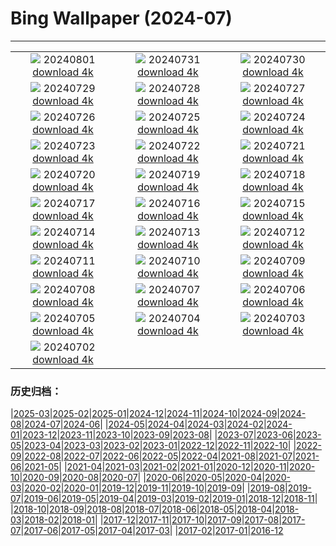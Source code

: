 # Bing Wallpaper (2024-07)
**************
| | | |
|:-:|:-:|:-:|
| ![](https://www.bing.com/th?id=OHR.HoodoosBryce_EN-US6434628044_1920x1080.jpg) 20240801 [download 4k](https://www.bing.com/th?id=OHR.HoodoosBryce_EN-US6434628044_UHD.jpg) | ![](https://www.bing.com/th?id=OHR.GimignanoTuscany_EN-US6339668180_1920x1080.jpg) 20240731 [download 4k](https://www.bing.com/th?id=OHR.GimignanoTuscany_EN-US6339668180_UHD.jpg) | ![](https://www.bing.com/th?id=OHR.CorbettTigers_EN-US6183924498_1920x1080.jpg) 20240730 [download 4k](https://www.bing.com/th?id=OHR.CorbettTigers_EN-US6183924498_UHD.jpg) |
| ![](https://www.bing.com/th?id=OHR.BeachHutsSweden_EN-US6029381108_1920x1080.jpg) 20240729 [download 4k](https://www.bing.com/th?id=OHR.BeachHutsSweden_EN-US6029381108_UHD.jpg) | ![](https://www.bing.com/th?id=OHR.RhinelandVineyards_EN-US5864380431_1920x1080.jpg) 20240728 [download 4k](https://www.bing.com/th?id=OHR.RhinelandVineyards_EN-US5864380431_UHD.jpg) | ![](https://www.bing.com/th?id=OHR.PontNeuf_EN-US5735328254_1920x1080.jpg) 20240727 [download 4k](https://www.bing.com/th?id=OHR.PontNeuf_EN-US5735328254_UHD.jpg) |
| ![](https://www.bing.com/th?id=OHR.SmokyMountainTrail_EN-US9730767535_1920x1080.jpg) 20240726 [download 4k](https://www.bing.com/th?id=OHR.SmokyMountainTrail_EN-US9730767535_UHD.jpg) | ![](https://www.bing.com/th?id=OHR.SheepCousins_EN-US9566915151_1920x1080.jpg) 20240725 [download 4k](https://www.bing.com/th?id=OHR.SheepCousins_EN-US9566915151_UHD.jpg) | ![](https://www.bing.com/th?id=OHR.MethoniCastle_EN-US9447007951_1920x1080.jpg) 20240724 [download 4k](https://www.bing.com/th?id=OHR.MethoniCastle_EN-US9447007951_UHD.jpg) |
| ![](https://www.bing.com/th?id=OHR.HammockCamping_EN-US9298465355_1920x1080.jpg) 20240723 [download 4k](https://www.bing.com/th?id=OHR.HammockCamping_EN-US9298465355_UHD.jpg) | ![](https://www.bing.com/th?id=OHR.ZanzibarBoats_EN-US9009404410_1920x1080.jpg) 20240722 [download 4k](https://www.bing.com/th?id=OHR.ZanzibarBoats_EN-US9009404410_UHD.jpg) | ![](https://www.bing.com/th?id=OHR.MineralMoon_EN-US8936600169_1920x1080.jpg) 20240721 [download 4k](https://www.bing.com/th?id=OHR.MineralMoon_EN-US8936600169_UHD.jpg) |
| ![](https://www.bing.com/th?id=OHR.YoungJaguar_EN-US8866928893_1920x1080.jpg) 20240720 [download 4k](https://www.bing.com/th?id=OHR.YoungJaguar_EN-US8866928893_UHD.jpg) | ![](https://www.bing.com/th?id=OHR.MayotteCoral_EN-US4102346691_1920x1080.jpg) 20240719 [download 4k](https://www.bing.com/th?id=OHR.MayotteCoral_EN-US4102346691_UHD.jpg) | ![](https://www.bing.com/th?id=OHR.MedievalRothenburg_EN-US8575765997_1920x1080.jpg) 20240718 [download 4k](https://www.bing.com/th?id=OHR.MedievalRothenburg_EN-US8575765997_UHD.jpg) |
| ![](https://www.bing.com/th?id=OHR.AncientOrkney_EN-US8469766447_1920x1080.jpg) 20240717 [download 4k](https://www.bing.com/th?id=OHR.AncientOrkney_EN-US8469766447_UHD.jpg) | ![](https://www.bing.com/th?id=OHR.TateishiPark_EN-US8384642632_1920x1080.jpg) 20240716 [download 4k](https://www.bing.com/th?id=OHR.TateishiPark_EN-US8384642632_UHD.jpg) | ![](https://www.bing.com/th?id=OHR.LaGeriaLanzarote_EN-US4849523931_1920x1080.jpg) 20240715 [download 4k](https://www.bing.com/th?id=OHR.LaGeriaLanzarote_EN-US4849523931_UHD.jpg) |
| ![](https://www.bing.com/th?id=OHR.CappadociaRocks_EN-US8162611189_1920x1080.jpg) 20240714 [download 4k](https://www.bing.com/th?id=OHR.CappadociaRocks_EN-US8162611189_UHD.jpg) | ![](https://www.bing.com/th?id=OHR.RainierWildflowers_EN-US8010104719_1920x1080.jpg) 20240713 [download 4k](https://www.bing.com/th?id=OHR.RainierWildflowers_EN-US8010104719_UHD.jpg) | ![](https://www.bing.com/th?id=OHR.GangiSicily_EN-US5325083744_1920x1080.jpg) 20240712 [download 4k](https://www.bing.com/th?id=OHR.GangiSicily_EN-US5325083744_UHD.jpg) |
| ![](https://www.bing.com/th?id=OHR.CollaredAracari_EN-US4924599176_1920x1080.jpg) 20240711 [download 4k](https://www.bing.com/th?id=OHR.CollaredAracari_EN-US4924599176_UHD.jpg) | ![](https://www.bing.com/th?id=OHR.TalampayaNP_EN-US4761770918_1920x1080.jpg) 20240710 [download 4k](https://www.bing.com/th?id=OHR.TalampayaNP_EN-US4761770918_UHD.jpg) | ![](https://www.bing.com/th?id=OHR.NorwayBlueberries_EN-US4598733420_1920x1080.jpg) 20240709 [download 4k](https://www.bing.com/th?id=OHR.NorwayBlueberries_EN-US4598733420_UHD.jpg) |
| ![](https://www.bing.com/th?id=OHR.YenBaiTerraces_EN-US4542290370_1920x1080.jpg) 20240708 [download 4k](https://www.bing.com/th?id=OHR.YenBaiTerraces_EN-US4542290370_UHD.jpg) | ![](https://www.bing.com/th?id=OHR.ConwyRiver_EN-US4472231451_1920x1080.jpg) 20240707 [download 4k](https://www.bing.com/th?id=OHR.ConwyRiver_EN-US4472231451_UHD.jpg) | ![](https://www.bing.com/th?id=OHR.NoahBeach_EN-US4383778312_1920x1080.jpg) 20240706 [download 4k](https://www.bing.com/th?id=OHR.NoahBeach_EN-US4383778312_UHD.jpg) |
| ![](https://www.bing.com/th?id=OHR.HudsonFireworks_EN-US4304057228_1920x1080.jpg) 20240705 [download 4k](https://www.bing.com/th?id=OHR.HudsonFireworks_EN-US4304057228_UHD.jpg) | ![](https://www.bing.com/th?id=OHR.MeerkatManor_EN-US4231814766_1920x1080.jpg) 20240704 [download 4k](https://www.bing.com/th?id=OHR.MeerkatManor_EN-US4231814766_UHD.jpg) | ![](https://www.bing.com/th?id=OHR.ItalicaRuins_EN-US4110786318_1920x1080.jpg) 20240703 [download 4k](https://www.bing.com/th?id=OHR.ItalicaRuins_EN-US4110786318_UHD.jpg) |
| ![](https://www.bing.com/th?id=OHR.FisgardLighthouse_EN-US3880792118_1920x1080.jpg) 20240702 [download 4k](https://www.bing.com/th?id=OHR.FisgardLighthouse_EN-US3880792118_UHD.jpg) |  |  |

### 历史归档：

|[2025-03](/../2025-03/2025-03.md)|[2025-02](/../2025-02/2025-02.md)|[2025-01](/../2025-01/2025-01.md)|[2024-12](/../2024-12/2024-12.md)|[2024-11](/../2024-11/2024-11.md)|[2024-10](/../2024-10/2024-10.md)|[2024-09](/../2024-09/2024-09.md)|[2024-08](/../2024-08/2024-08.md)|[2024-07](/2024-07.md)|[2024-06](/../2024-06/2024-06.md)|
|[2024-05](/../2024-05/2024-05.md)|[2024-04](/../2024-04/2024-04.md)|[2024-03](/../2024-03/2024-03.md)|[2024-02](/../2024-02/2024-02.md)|[2024-01](/../2024-01/2024-01.md)|[2023-12](/../2023-12/2023-12.md)|[2023-11](/../2023-11/2023-11.md)|[2023-10](/../2023-10/2023-10.md)|[2023-09](/../2023-09/2023-09.md)|[2023-08](/../2023-08/2023-08.md)|
|[2023-07](/../2023-07/2023-07.md)|[2023-06](/../2023-06/2023-06.md)|[2023-05](/../2023-05/2023-05.md)|[2023-04](/../2023-04/2023-04.md)|[2023-03](/../2023-03/2023-03.md)|[2023-02](/../2023-02/2023-02.md)|[2023-01](/../2023-01/2023-01.md)|[2022-12](/../2022-12/2022-12.md)|[2022-11](/../2022-11/2022-11.md)|[2022-10](/../2022-10/2022-10.md)|
|[2022-09](/../2022-09/2022-09.md)|[2022-08](/../2022-08/2022-08.md)|[2022-07](/../2022-07/2022-07.md)|[2022-06](/../2022-06/2022-06.md)|[2022-05](/../2022-05/2022-05.md)|[2022-04](/../2022-04/2022-04.md)|[2021-08](/../2021-08/2021-08.md)|[2021-07](/../2021-07/2021-07.md)|[2021-06](/../2021-06/2021-06.md)|[2021-05](/../2021-05/2021-05.md)|
|[2021-04](/../2021-04/2021-04.md)|[2021-03](/../2021-03/2021-03.md)|[2021-02](/../2021-02/2021-02.md)|[2021-01](/../2021-01/2021-01.md)|[2020-12](/../2020-12/2020-12.md)|[2020-11](/../2020-11/2020-11.md)|[2020-10](/../2020-10/2020-10.md)|[2020-09](/../2020-09/2020-09.md)|[2020-08](/../2020-08/2020-08.md)|[2020-07](/../2020-07/2020-07.md)|
|[2020-06](/../2020-06/2020-06.md)|[2020-05](/../2020-05/2020-05.md)|[2020-04](/../2020-04/2020-04.md)|[2020-03](/../2020-03/2020-03.md)|[2020-02](/../2020-02/2020-02.md)|[2020-01](/../2020-01/2020-01.md)|[2019-12](/../2019-12/2019-12.md)|[2019-11](/../2019-11/2019-11.md)|[2019-10](/../2019-10/2019-10.md)|[2019-09](/../2019-09/2019-09.md)|
|[2019-08](/../2019-08/2019-08.md)|[2019-07](/../2019-07/2019-07.md)|[2019-06](/../2019-06/2019-06.md)|[2019-05](/../2019-05/2019-05.md)|[2019-04](/../2019-04/2019-04.md)|[2019-03](/../2019-03/2019-03.md)|[2019-02](/../2019-02/2019-02.md)|[2019-01](/../2019-01/2019-01.md)|[2018-12](/../2018-12/2018-12.md)|[2018-11](/../2018-11/2018-11.md)|
|[2018-10](/../2018-10/2018-10.md)|[2018-09](/../2018-09/2018-09.md)|[2018-08](/../2018-08/2018-08.md)|[2018-07](/../2018-07/2018-07.md)|[2018-06](/../2018-06/2018-06.md)|[2018-05](/../2018-05/2018-05.md)|[2018-04](/../2018-04/2018-04.md)|[2018-03](/../2018-03/2018-03.md)|[2018-02](/../2018-02/2018-02.md)|[2018-01](/../2018-01/2018-01.md)|
|[2017-12](/../2017-12/2017-12.md)|[2017-11](/../2017-11/2017-11.md)|[2017-10](/../2017-10/2017-10.md)|[2017-09](/../2017-09/2017-09.md)|[2017-08](/../2017-08/2017-08.md)|[2017-07](/../2017-07/2017-07.md)|[2017-06](/../2017-06/2017-06.md)|[2017-05](/../2017-05/2017-05.md)|[2017-04](/../2017-04/2017-04.md)|[2017-03](/../2017-03/2017-03.md)|
|[2017-02](/../2017-02/2017-02.md)|[2017-01](/../2017-01/2017-01.md)|[2016-12](/../2016-12/2016-12.md)